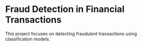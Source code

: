 # Fraud Detection in Financial Transactions
This project focuses on detecting fraudulent transactions using classification models.
